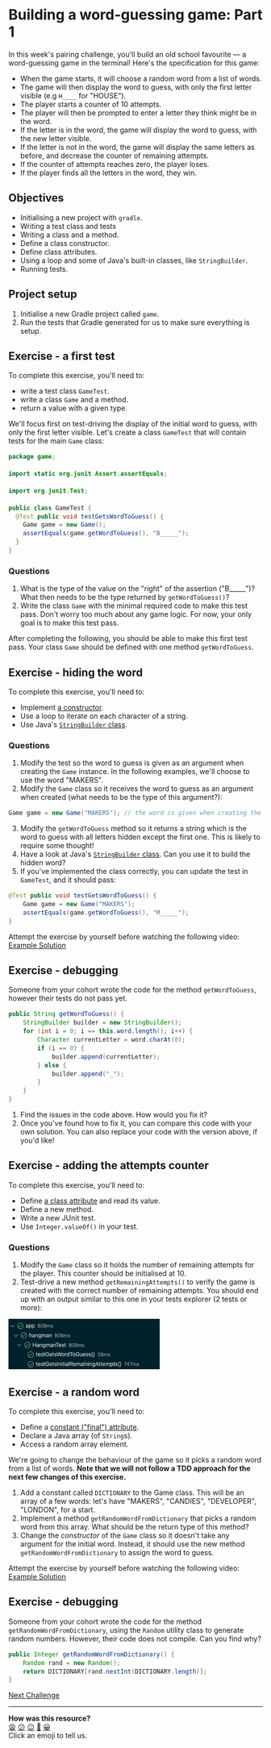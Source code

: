 # Building a word-guessing game: Part 1

In this week's pairing challenge, you'll build an old school favourite — a word-guessing game in the terminal! Here's the specification for this game:

 * When the game starts, it will choose a random word from a list of words.
 * The game will then display the word to guess, with only the first letter visible (e.g `H____` for "HOUSE").
 * The player starts a counter of 10 attempts.
 * The player will then be prompted to enter a letter they think might be in the word.
 * If the letter is in the word, the game will display the word to guess, with the new letter visible.
 * If the letter is not in the word, the game will display the same letters as before, and decrease the counter of remaining attempts.
 * If the counter of attempts reaches zero, the player loses.
 * If the player finds all the letters in the word, they win.

## Objectives 

 * Initialising a new project with `gradle`.
 * Writing a test class and tests
 * Writing a class and a method.
 * Define a class constructor.
 * Define class attributes.
 * Using a loop and some of Java's built-in classes, like `StringBuilder`.
 * Running tests.

## Project setup

1. Initialise a new Gradle project called `game`.
2. Run the tests that Gradle generated for us to make sure everything is setup.

## Exercise - a first test

To complete this exercise, you'll need to:
  * write a test class `GameTest`.
  * write a class `Game` and a method.
  * return a value with a given type.

We'll focus first on test-driving the display of the initial word to guess, with only the first letter visible. Let's create a class `GameTest` that will contain tests for the main `Game` class:

```java
package game;

import static org.junit.Assert.assertEquals;

import org.junit.Test;

public class GameTest {
  @Test public void testGetsWordToGuess() {
    Game game = new Game();
    assertEquals(game.getWordToGuess(), "B_____");
  }
}
```

### Questions

1. What is the type of the value on the "right" of the assertion ("B_____")? What then needs to be the type returned by `getWordToGuess()`? 
2. Write the class `Game` with the minimal required code to make this test pass. Don't worry too much about any game logic. For now, your only goal is to make this test pass.

After completing the following, you should be able to make this first test pass. Your class `Game` should be defined with one method `getWordToGuess`.

## Exercise - hiding the word

<!-- OMITTED -->

To complete this exercise, you'll need to:
  * Implement [a constructor](https://www.tutorialspoint.com/java/java_constructors.htm).
  * Use a loop to iterate on each character of a string.
  * Use Java's [`StringBuilder` class](https://www.javatpoint.com/StringBuilder-class).

### Questions

1. Modify the test so the word to guess is given as an argument when creating the `Game` instance. In the following examples, we'll choose to use the word "MAKERS". 
2. Modify the `Game` class so it receives the word to guess as an argument when created (what needs to be the type of this argument?):
```java
Game game = new Game("MAKERS"); // the word is given when creating the instance
```

3. Modify the `getWordToGuess` method so it returns a string which is the word to guess with all letters hidden except the first one. This is likely to require some thought!
4. Have a look at Java's [`StringBuilder` class](https://www.javatpoint.com/StringBuilder-class). Can you use it to build the hidden word?
5. If you've implemented the class correctly, you can update the test in `GameTest`, and it should pass:
```java
@Test public void testGetsWordToGuess() {
    Game game = new Game("MAKERS");
    assertEquals(game.getWordToGuess(), "M_____");
}
```

Attempt the exercise by yourself before watching the following video:
[Example Solution](https://www.youtube.com/watch?v=SLPTupRLh9w)

## Exercise - debugging

<!-- OMITTED -->

Someone from your cohort wrote the code for the method `getWordToGuess`, however their tests do not pass yet.
```java
public String getWordToGuess() {
    StringBuilder builder = new StringBuilder();
    for (int i = 0; i == this.word.length(); i++) {
        Character currentLetter = word.charAt(0);
        if (i == 0) {
            builder.append(currentLetter);
        } else {
            builder.append("_");
        }
    }
}
```

1. Find the issues in the code above. How would you fix it?
2. Once you've found how to fix it, you can compare this code with your own solution. You can also replace your code with the version above, if you'd like!

## Exercise - adding the attempts counter

To complete this exercise, you'll need to:
  * Define [a class attribute](https://www.w3schools.com/java/java_class_attributes.asp) and read its value.
  * Define a new method.
  * Write a new JUnit test.
  * Use `Integer.valueOf()` in your test.

### Questions

1. Modify the `Game` class so it holds the number of remaining attempts for the player. This counter should be initialised at 10.
2. Test-drive a new method `getRemainingAttempts()` to verify the game is created with the correct number of remaining attempts. You should end up with an output similar to this one in your tests explorer (2 tests or more):

<img src="resources/game-tests1.png" width="300" height="100">

## Exercise - a random word

To complete this exercise, you'll need to:
  * Define a [constant ("final") attribute](https://www.javatpoint.com/java-constant).
  * Declare a Java array (of `String`s).
  * Access a random array element.

We're going to change the behaviour of the game so it picks a random word from a list of words.
**Note that we will not follow a TDD approach for the next few changes of this exercise.**

1. Add a constant called `DICTIONARY` to the Game class. This will be an array of a few words: let's have "MAKERS", "CANDIES", "DEVELOPER", "LONDON", for a start.
2. Implement a method `getRandomWordFromDictionary` that picks a random word from this array. What should be the return type of this method?
3. Change the *constructor* of the `Game` class so it doesn't take any argument for the initial word. Instead, it should use the new method `getRandomWordFromDictionary` to assign the word to guess.

Attempt the exercise by yourself before watching the following video:
[Example Solution](https://www.youtube.com/watch?v=4kgxHtR0aMY)

## Exercise - debugging

<!-- OMITTED -->

Someone from your cohort wrote the code for the method `getRandomWordFromDictionary`, using the `Random` utility class to generate random numbers. However, their code does not compile. Can you find why?

```java
public Integer getRandomWordFromDictionary() {
    Random rand = new Random();
    return DICTIONARY[rand.nextInt(DICTIONARY.length)];
}
```


[Next Challenge](02_challenge_word_chooser.md)

<!-- BEGIN GENERATED SECTION DO NOT EDIT -->

---

**How was this resource?**  
[😫](https://airtable.com/shrUJ3t7KLMqVRFKR?prefill_Repository=makersacademy%2Fjava-fundamentals-with-intellij&prefill_File=main%2F01_challenge_game.md&prefill_Sentiment=😫) [😕](https://airtable.com/shrUJ3t7KLMqVRFKR?prefill_Repository=makersacademy%2Fjava-fundamentals-with-intellij&prefill_File=main%2F01_challenge_game.md&prefill_Sentiment=😕) [😐](https://airtable.com/shrUJ3t7KLMqVRFKR?prefill_Repository=makersacademy%2Fjava-fundamentals-with-intellij&prefill_File=main%2F01_challenge_game.md&prefill_Sentiment=😐) [🙂](https://airtable.com/shrUJ3t7KLMqVRFKR?prefill_Repository=makersacademy%2Fjava-fundamentals-with-intellij&prefill_File=main%2F01_challenge_game.md&prefill_Sentiment=🙂) [😀](https://airtable.com/shrUJ3t7KLMqVRFKR?prefill_Repository=makersacademy%2Fjava-fundamentals-with-intellij&prefill_File=main%2F01_challenge_game.md&prefill_Sentiment=😀)  
Click an emoji to tell us.

<!-- END GENERATED SECTION DO NOT EDIT -->

